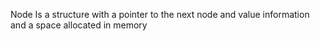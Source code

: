 Node Is a structure with a pointer to the next node and value information and  a space allocated in memory
